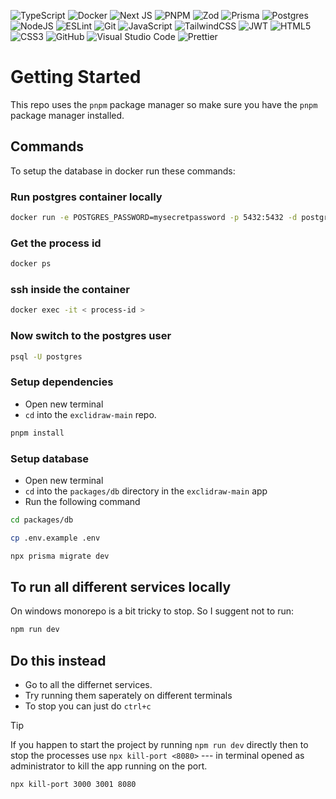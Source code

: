 <!--I use this repo link to add badges to my project--><!--https://github.com/Ileriayo/markdown-badges?tab=readme-ov-file#version-control-->
![TypeScript](https://img.shields.io/badge/typescript-%23007ACC.svg?style=for-the-badge&logo=typescript&logoColor=white)
![Docker](https://img.shields.io/badge/docker-%230db7ed.svg?style=for-the-badge&logo=docker&logoColor=white)
![Next JS](https://img.shields.io/badge/Next-black?style=for-the-badge&logo=next.js&logoColor=white)
![PNPM](https://img.shields.io/badge/pnpm-%234a4a4a.svg?style=for-the-badge&logo=pnpm&logoColor=f69220)
![Zod](https://img.shields.io/badge/zod-%233068b7.svg?style=for-the-badge&logo=zod&logoColor=white)
![Prisma](https://img.shields.io/badge/Prisma-3982CE?style=for-the-badge&logo=Prisma&logoColor=white)
![Postgres](https://img.shields.io/badge/postgres-%23316192.svg?style=for-the-badge&logo=postgresql&logoColor=white)
![NodeJS](https://img.shields.io/badge/node.js-6DA55F?style=for-the-badge&logo=node.js&logoColor=white)
![ESLint](https://img.shields.io/badge/ESLint-4B3263?style=for-the-badge&logo=eslint&logoColor=white)
![Git](https://img.shields.io/badge/git-%23F05033.svg?style=for-the-badge&logo=git&logoColor=white)
![JavaScript](https://img.shields.io/badge/javascript-%23323330.svg?style=for-the-badge&logo=javascript&logoColor=%23F7DF1E)
![TailwindCSS](https://img.shields.io/badge/tailwindcss-%2338B2AC.svg?style=for-the-badge&logo=tailwind-css&logoColor=white)
![JWT](https://img.shields.io/badge/JWT-black?style=for-the-badge&logo=JSON%20web%20tokens)
![HTML5](https://img.shields.io/badge/html5-%23E34F26.svg?style=for-the-badge&logo=html5&logoColor=white)
![CSS3](https://img.shields.io/badge/css3-%231572B6.svg?style=for-the-badge&logo=css3&logoColor=white)
![GitHub](https://img.shields.io/badge/github-%23121011.svg?style=for-the-badge&logo=github&logoColor=white)
![Visual Studio Code](https://img.shields.io/badge/Visual%20Studio%20Code-0078d7.svg?style=for-the-badge&logo=visual-studio-code&logoColor=white)
![Prettier](https://img.shields.io/badge/prettier-%23F7B93E.svg?style=for-the-badge&logo=prettier&logoColor=black)

# Getting Started

This repo uses the `pnpm` package manager so make sure you have the `pnpm` package manager installed.

## Commands

To setup the database in docker run these commands:

### Run postgres container locally

```sh
docker run -e POSTGRES_PASSWORD=mysecretpassword -p 5432:5432 -d postgres
```

### Get the process id

```sh
docker ps
```

### ssh inside the container

```sh
docker exec -it < process-id >
```

### Now switch to the postgres user

```sh
psql -U postgres
```

### Setup dependencies
- Open new terminal
- `cd` into the `exclidraw-main` repo.

```sh
pnpm install
```

### Setup database

- Open new terminal
- `cd` into the `packages/db` directory in the `exclidraw-main` app
- Run the following command

```sh
cd packages/db
```

```sh
cp .env.example .env
```

```sh
npx prisma migrate dev
```

## To run all different services locally

On windows monorepo is a bit tricky to stop. So I suggent not to run:

```sh
npm run dev
```

## Do this instead

- Go to all the differnet services.
- Try running them saperately on different terminals
- To stop you can just do `ctrl+c`

> [!TIP]
> If you happen to start the project by running `npm run dev` directly then to stop the processes use `npx kill-port <8080>` --- in terminal opened as administrator to kill the app running on the port.

```sh
npx kill-port 3000 3001 8080 
```
